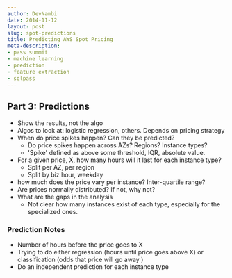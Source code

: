 ```yaml
---
author: DevNambi
date: 2014-11-12
layout: post
slug: spot-predictions
title: Predicting AWS Spot Pricing
meta-description: 
- pass summit
- machine learning
- prediction
- feature extraction
- sqlpass
---
```




## Part 3: Predictions

* Show the results, not the algo
* Algos to look at: logistic regression, others. Depends on pricing strategy
* When do price spikes happen? Can they be predicted?
	* Do price spikes happen across AZs? Regions? Instance types?
	* 'Spike' defined as above some threshold, IQR, absolute value.
* For a given price, X, how many hours will it last for each instance type?
	* Split per AZ, per region
	* Split by biz hour, weekday
* how much does the price vary per instance? Inter-quartile range? 
* Are prices normally distributed? If not, why not?
* What are the gaps in the analysis
	* Not clear how many instances exist of each type, especially for the specialized ones.

### Prediction Notes

* Number of hours before the price goes to X
* Trying to do either regression (hours until price goes above X) or classification (odds that price will go away )
* Do an independent prediction for each instance type